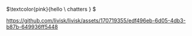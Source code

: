 $\textcolor{pink}{hello \ chatters } $

https://github.com/livisk/livisk/assets/170719355/edf496eb-6d05-4db3-b87b-649936ff5448







<!---
livisk/livisk is a ✨ special ✨ repository because its `README.md` (this file) appears on your GitHub profile.
You can click the Preview link to take a look at your changes.
--->
